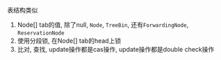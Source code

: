 表结构类似



1. Node[] tab的值, 除了null, `Node`, `TreeBin`, 还有`ForwardingNode`, `ReservationNode`
2. 使用分段锁,  在Node[] tab的head上锁
3. 比对, 查找, update操作都是cas操作, update操作都是double check操作